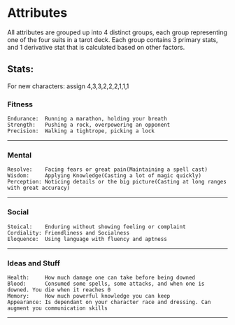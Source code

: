 # Attributes

All attributes are grouped up into 4 distinct groups, each group representing one of the four suits in a tarot deck. Each group contains 3 primary stats, and 1 derivative stat that is calculated based on other factors.

## Stats:
For new characters: assign 4,3,3,2,2,2,1,1,1

### Fitness

	Endurance:	Running a marathon, holding your breath
	Strength:	Pushing a rock, overpowering an opponent
	Precision:	Walking a tightrope, picking a lock

---
### Mental

	Resolve:	Facing fears or great pain(Maintaining a spell cast)
	Wisdom:		Applying Knowledge(Casting a lot of magic quickly)
	Perception:	Noticing details or the big picture(Casting at long ranges with great accuracy)

---
### Social

	Stoical:	Enduring without showing feeling or complaint
	Cordiality:	Friendliness and Socialness
	Eloquence:	Using language with fluency and aptness

---
### Ideas and Stuff

	Health: 	How much damage one can take before being downed
	Blood:		Consumed some spells, some attacks, and when one is downed. You die when it reaches 0
	Memory:		How much powerful knowledge you can keep
	Appearance:	Is dependant on your character race and dressing. Can augment you communication skills

---
	



